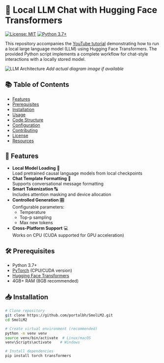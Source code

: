 # 🚀 Local LLM Chat with Hugging Face Transformers

[![License: MIT](https://img.shields.io/badge/License-MIT-yellow.svg)](https://opensource.org/licenses/MIT)
[![Python 3.7+](https://img.shields.io/badge/Python-3.7%2B-blue.svg)](https://python.org)

This repository accompanies the [YouTube tutorial](https://www.youtube.com/@BahrainAI) demonstrating how to run a local large language model (LLM) using Hugging Face Transformers. The provided Python script implements a complete workflow for chat-style interactions with a locally stored model.

![LLM Architecture](https://via.placeholder.com/800x200.png?text=LLM+Architecture+Diagram) *Add actual diagram image if available*

## 📚 Table of Contents
- [Features](#-features)
- [Prerequisites](#-prerequisites)
- [Installation](#-installation)
- [Usage](#-usage)
- [Code Structure](#-code-structure)
- [Configuration](#-configuration)
- [Contributing](#-contributing)
- [License](#-license)
- [Resources](#-resources)

## 🌟 Features
- **Local Model Loading** 🔄  
  Load pretrained causal language models from local checkpoints
- **Chat Template Formatting** 💬  
  Supports conversational message formatting
- **Smart Tokenization** 🔠  
  Includes attention masking and device allocation
- **Controlled Generation** 🎛️  
  Configurable parameters:
  - Temperature
  - Top-p sampling
  - Max new tokens
- **Cross-Platform Support** 💻  
  Works on CPU (CUDA supported for GPU acceleration)

## 🛠️ Prerequisites
- Python 3.7+
- [PyTorch](https://pytorch.org) (CPU/CUDA version)
- [Hugging Face Transformers](https://huggingface.co/docs/transformers)
- 4GB+ RAM (8GB recommended)

## 📥 Installation
```bash
# Clone repository
git clone https://github.com/portalbh/SmolLM2.git
cd SmolLM2

# Create virtual environment (recommended)
python -m venv venv
source venv/bin/activate  # Linux/macOS
venv\Scripts\activate    # Windows

# Install dependencies
pip install torch transformers
